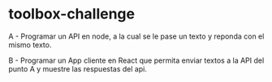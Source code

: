 # toolbox-challenge

A - Programar un API en node, a la cual se le pase un texto y reponda con el mismo texto.

B - Programar un App cliente en React que permita enviar textos a la API del punto A y muestre las respuestas del api.
